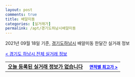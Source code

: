 ```yaml
---
layout: post
comments: true
title: 배알미동
categories: [실거래가]
permalink: /apt/경기도하남시배알미동
---
```


2021년 09월 18일 기준, <a href="/apt/경기도하남시">경기도하남시</a> 배알미동 한달간 실거래 정보

<a style="color: blue;" href="/apt/경기도하남시">< 경기도 하남시 전체 실거래 정보</a>
<!---- start ---->
<table>
  <tr>
    <td colspan="4" style="font-weight: bold;"><a href="/apt/경기도하남시배알미동{name_without_space}">오늘 등록된 실거래 정보가 없습니다</a> &nbsp;&nbsp;&nbsp; <a style="color: blue; font-size: smaller;" href="/apt/경기도하남시배알미동{name_without_space}">면적별 최고가 ></a></td>
  </tr>
    
</table>
<!---- end ---->
    